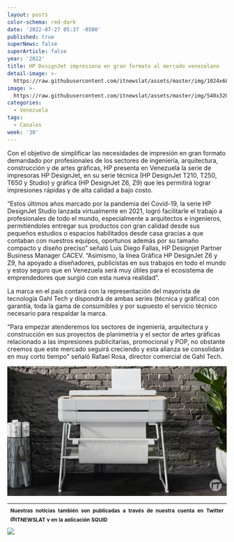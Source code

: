 ```yaml
---
layout: posts
color-schema: red-dark
date: '2022-07-27 05:37 -0500'
published: true
superNews: false
superArticle: false
year: '2022'
title: HP DesignJet impresiona en gran formato al mercado venezolano
detail-image: >-
  https://raw.githubusercontent.com/itnewslat/assets/master/img/1024x680/HP-DesignJet-g.jpg
image: >-
  https://raw.githubusercontent.com/itnewslat/assets/master/img/540x320/HP-DesignJet-p.jpg
categories:
  - Venezuela
tags:
  - Canales
week: '30'
---
```

Con el objetivo de simplificar las necesidades de impresión en gran formato demandado por profesionales de los sectores de ingeniería, arquitectura, construcción y de artes gráficas, HP presenta en Venezuela la serie de impresoras HP DesignJet, en su serie técnica (HP DesignJet T210, T250, T650 y Studio) y gráfica (HP DesignJet Z6, Z9) que les permitirá lograr impresiones rápidas y de alta calidad a bajo costo.

“Estos últimos años marcado por la pandemia del Covid-19, la serie HP DesignJet Studio  lanzada virtualmente en 2021, logró facilitarle el trabajo a profesionales de todo el mundo, especialmente a arquitectos e ingenieros, permitiéndoles entregar sus productos con gran calidad desde sus pequeños estudios o espacios habilitados desde casa gracias a que contaban con nuestros equipos, oportunos además por su tamaño compacto y diseño preciso” señaló Luis Diego Fallas, HP Designjet Partner Business Manager CACEV. “Asimismo, la línea Gráfica HP DesignJet Z6 y Z9, ha apoyado a diseñadores, publicistas en sus trabajos en todo el mundo y estoy seguro que en Venezuela será muy útiles para el ecosistema de emprendedores que surgió con esta nueva realidad”.

La marca en el país contará con la representación del mayorista de tecnología Gahl Tech y dispondrá de ambas series (técnica y gráfica) con garantía, toda la gama de consumibles y por supuesto el servicio técnico necesario para respaldar la marca.

“Para empezar atenderemos los sectores de ingeniería, arquitectura y construcción en sus proyectos de planimetría y el sector de artes gráficas relacionado a las impresiones publicitarias, promocional y POP, no obstante creemos que este mercado seguirá creciendo y esta alianza se consolidará en muy corto tiempo” señaló Rafael Rosa, director comercial de Gahl Tech.  

![](https://raw.githubusercontent.com/itnewslat/assets/master/img/540x320/HP-DesignJet-p.jpg)

<table style="height: 42px;" width="569">
<tbody>
<tr>
<td style="text-align: justify;"><sub><strong>Nuestras noticias también son publicadas a través de nuestra cuenta en Twitter <a href="https://twitter.com/itnewslat?lang=es">@ITNEWSLAT</a> y en la aplicación <a href="https://squidapp.co/en/">SQUID</a></strong></sub></td>
</tr>
</tbody>
</table>

<img src="https://tracker.metricool.com/c3po.jpg?hash=56f88a41e39ab42c063cc51676587a04"/>
